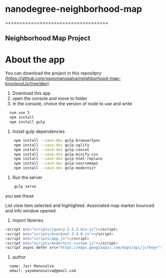 # nanodegree-neighborhood-map
====================================

## Neighborhood Map Project

# About the app

You can download the project in this repositpry
(https://github.com/yayomanosalva/neighborhood-map-knockoutJs/tree/dev).

1. Download this app
1. open the console and move to folder
1. In the console, choice the version of node to use and write

  ```bash
    nvm use 5
    npm install
    npm install gulp
  ```

1. Install gulp dependencies

```bash
    npm install --save-dev gulp-browserSync
    npm install --save-dev gulp-uglify
    npm install --save-dev gulp-concat
    npm install --save-dev gulp-minify-css
    npm install --save-dev gulp-html-replace
    npm install --save-dev gulp-sourcemaps
    npm install --save-dev gulp-modernizr
```

1. Run the server

```bash
    gulp serve
```

you see these


List view item selected and highlighted. Associated map marker bounced and info window opened.
1. import libreries 

  ```bash
  <script src="scripts/jquery-2.2.2.min.js"></script>
  <script src="scripts/knockout-3.4.0.js"></script>
  <script src="scripts/app.js"></script>
  <script src="scripts/modernizr-custom.js"></script>
  <script async defer src="https://maps.googleapis.com/maps/api/js?key="></script>
  ```

1. author
  ```bash
    name: Jair Manosalva
    email: yayomanosalva@gmail.com
  ```

